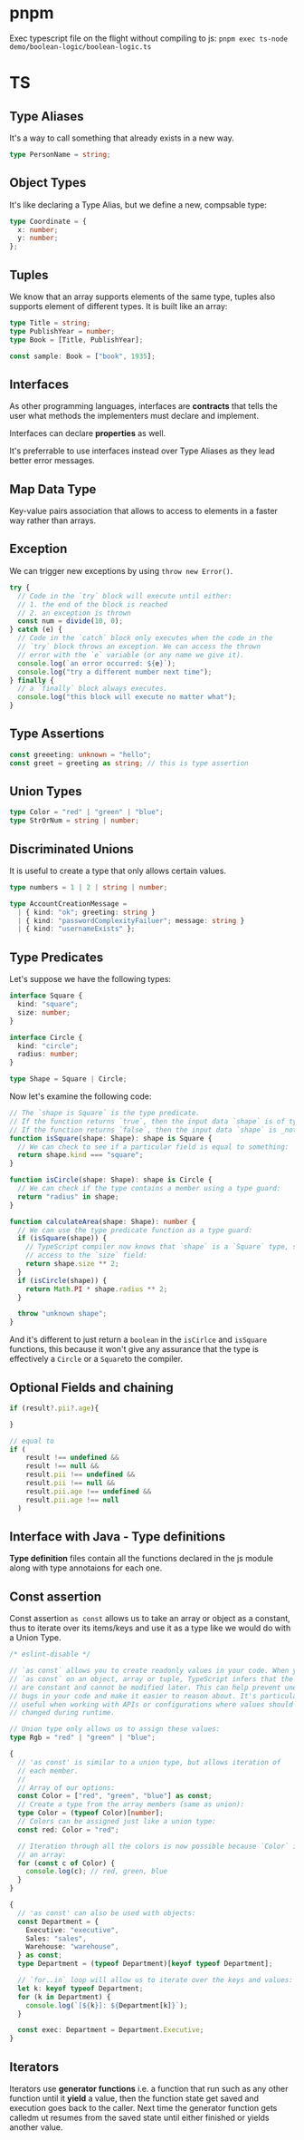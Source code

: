 # pnpm

Exec typescript file on the flight without compiling to js:
`pnpm exec ts-node demo/boolean-logic/boolean-logic.ts`

# TS

## Type Aliases

It's a way to call something that already exists in a new way.

```ts
type PersonName = string;
```

## Object Types

It's like declaring a Type Alias, but we define a new, compsable type:

```ts
type Coordinate = {
  x: number;
  y: number;
};
```

## Tuples

We know that an array supports elements of the same type, tuples also supports element of different types. It is built like an array:

```ts
type Title = string;
type PublishYear = number;
type Book = [Title, PublishYear];

const sample: Book = ["book", 1935];
```

## Interfaces

As other programming languages, interfaces are **contracts** that tells the user what methods the implementers must declare and implement.

Interfaces can declare **properties** as well.

It's preferrable to use interfaces instead over Type Aliases as they lead better error messages.

## Map Data Type

Key-value pairs association that allows to access to elements in a faster way rather than arrays.

## Exception

We can trigger new exceptions by using `throw new Error()`.

```ts
try {
  // Code in the `try` block will execute until either:
  // 1. the end of the block is reached
  // 2. an exception is thrown
  const num = divide(10, 0);
} catch (e) {
  // Code in the `catch` block only executes when the code in the
  // `try` block throws an exception. We can access the thrown
  // error with the `e` variable (or any name we give it).
  console.log(`an error occurred: ${e}`);
  console.log("try a different number next time");
} finally {
  // a `finally` block always executes.
  console.log("this block will execute no matter what");
}
```

## Type Assertions

```ts
const greeeting: unknown = "hello";
const greet = greeting as string; // this is type assertion
```

## Union Types

```ts
type Color = "red" | "green" | "blue";
type StrOrNum = string | number;
```

## Discriminated Unions

It is useful to create a type that only allows certain values.

```ts
type numbers = 1 | 2 | string | number;

type AccountCreationMessage =
  | { kind: "ok"; greeting: string }
  | { kind: "passwordComplexityFailuer"; message: string }
  | { kind: "usernameExists" };
```

## Type Predicates

Let's suppose we have the following types:

```ts
interface Square {
  kind: "square";
  size: number;
}

interface Circle {
  kind: "circle";
  radius: number;
}

type Shape = Square | Circle;
```

Now let's examine the following code:

```ts
// The `shape is Square` is the type predicate.
// If the function returns `true`, then the input data `shape` is of type `Square`.
// If the function returns `false`, then the input data `shape` is _not_ a `Square`.
function isSquare(shape: Shape): shape is Square {
  // We can check to see if a particular field is equal to something:
  return shape.kind === "square";
}

function isCircle(shape: Shape): shape is Circle {
  // We can check if the type contains a member using a type guard:
  return "radius" in shape;
}

function calculateArea(shape: Shape): number {
  // We can use the type predicate function as a type guard:
  if (isSquare(shape)) {
    // TypeScript compiler now knows that `shape` is a `Square` type, so we get safe
    // access to the `size` field:
    return shape.size ** 2;
  }
  if (isCircle(shape)) {
    return Math.PI * shape.radius ** 2;
  }

  throw "unknown shape";
}
```

And it's different to just return a `boolean` in the `isCirlce` and `isSquare` functions, this because it won't give any assurance that the type is effectively a `Circle` or a `Square`to the compiler.

## Optional Fields and chaining

```ts
if (result?.pii?.age){

}

// equal to
if (
    result !== undefined &&
    result !== null &&
    result.pii !== undefined &&
    result.pii !== null &&
    result.pii.age !== undefined &&
    result.pii.age !== null
  )
```

## Interface with Java - Type definitions

**Type definition** files contain all the functions declared in the js module along with type annotaions for each one.

## Const assertion

Const assertion `as const` allows us to take an array or object as a constant, thus to iterate over its items/keys and use it as a type like we would do with a Union Type.

```ts
/* eslint-disable */

// `as const` allows you to create readonly values in your code. When you use
// `as const` on an object, array or tuple, TypeScript infers that the values
// are constant and cannot be modified later. This can help prevent unexpected
// bugs in your code and make it easier to reason about. It's particularly
// useful when working with APIs or configurations where values should not be
// changed during runtime.

// Union type only allows us to assign these values:
type Rgb = "red" | "green" | "blue";

{
  // 'as const' is similar to a union type, but allows iteration of
  // each member.
  //
  // Array of our options:
  const Color = ["red", "green", "blue"] as const;
  // Create a type from the array members (same as union):
  type Color = (typeof Color)[number];
  // Colors can be assigned just like a union type:
  const red: Color = "red";

  // Iteration through all the colors is now possible because `Color` is
  // an array:
  for (const c of Color) {
    console.log(c); // red, green, blue
  }
}

{
  // 'as const' can also be used with objects:
  const Department = {
    Executive: "executive",
    Sales: "sales",
    Warehouse: "warehouse",
  } as const;
  type Department = (typeof Department)[keyof typeof Department];

  // `for..in` loop will allow us to iterate over the keys and values:
  let k: keyof typeof Department;
  for (k in Department) {
    console.log(`[${k}]: ${Department[k]}`);
  }

  const exec: Department = Department.Executive;
}
```

## Iterators

Iterators use **generator functions** i.e. a function that run such as any other function until it **yield** a value, then the function state get saved and execution goes back to the caller. Next time the generator function gets calledm ut resumes from the saved state until either finished or yields another value.
